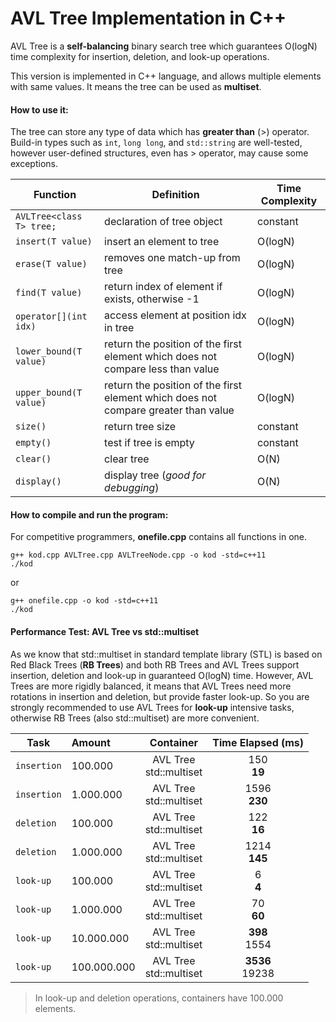 
# AVL Tree Implementation in C++

AVL Tree is a **self-balancing** binary search tree which guarantees O(logN) time complexity for insertion, deletion, and look-up operations. 

This version is implemented in C++ language, and allows multiple elements with same values. It means the tree can be used as **multiset**.

#### How to use it:

The tree can store any type of data which has **greater than** (>) operator. Build-in types such as `int`, `long long`, and `std::string` are well-tested, however user-defined structures, even has > operator, may cause some exceptions.

| Function | Definition | Time Complexity |
| --- | --- | --- |
| `AVLTree<class T> tree;` | declaration of tree object | constant |
| `insert(T value)` | insert an element to tree | O(logN) |
| `erase(T value)` | removes one match-up from tree | O(logN) |
| `find(T value)` | return index of element if exists, otherwise -1 | O(logN) |
| `operator[](int idx)` | access element at position idx in tree | O(logN) |
| `lower_bound(T value)` | return the position of the first element which does not compare less than value | O(logN) |
| `upper_bound(T value)` | return the position of the first element which does not compare greater than value | O(logN) |
| `size()` | return tree size | constant |
| `empty()` | test if tree is empty | constant |
| `clear()` | clear tree | O(N) |
| `display()` | display tree (*good for debugging*) | O(N) |


#### How to compile and run the program:

For competitive programmers, **onefile.cpp** contains all functions in one. 

    g++ kod.cpp AVLTree.cpp AVLTreeNode.cpp -o kod -std=c++11
    ./kod

or

    g++ onefile.cpp -o kod -std=c++11
    ./kod

#### Performance Test: AVL Tree vs std::multiset

As we know that std::multiset in standard template library (STL) is based on Red Black Trees (**RB Trees**) and both RB Trees and AVL Trees support insertion, deletion and look-up in guaranteed O(logN) time. However, AVL Trees are more rigidly balanced, it means that AVL Trees need more rotations in insertion and deletion, but provide faster look-up. So you are strongly recommended to use AVL Trees for **look-up** intensive tasks, otherwise RB Trees (also std::multiset) are more convenient. 


| Task | Amount | Container | Time Elapsed (ms) |
| --- | :--- | :---: | :---: |
| `insertion` | 100.000 | AVL Tree<br>std::multiset | 150<br>**19** |
| `insertion` | 1.000.000 | AVL Tree<br>std::multiset | 1596<br>**230** |
| `deletion` | 100.000 | AVL Tree<br>std::multiset | 122<br>**16** |
| `deletion` | 1.000.000 | AVL Tree<br>std::multiset | 1214<br>**145** |
| `look-up` | 100.000 | AVL Tree<br>std::multiset | 6<br>**4**  |
| `look-up` | 1.000.000 | AVL Tree<br>std::multiset | 70<br>**60** |
| `look-up` | 10.000.000 | AVL Tree<br>std::multiset | **398**<br>1554 |
| `look-up` | 100.000.000 | AVL Tree<br>std::multiset | **3536**<br>19238 |

> In look-up and deletion operations, containers have 100.000 elements.
